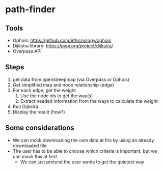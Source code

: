 # path-finder

## Tools
- Ophois: https://github.com/ethicnology/ophois
- Dijkstra library: https://pypi.org/project/dijkstra/
- Overpass API

## Steps
1. get data from openstreepmap (via Overpass or Ophois)
2. Get simplified map and node relationship (edge)
3. For each edge, get the weight
   1. Use the node ids to get the way(s)
   2. Extract needed information from the ways to calculate the weight
4. Run Dijkstra
5. Display the result (how?)

## Some considerations
- We can mock downloading the osm data at firs by using an already downloaded file
- The user has to be able to choose which criteria is important, but we can mock this at first
  - We can just pretend the user wants to get the quietest way